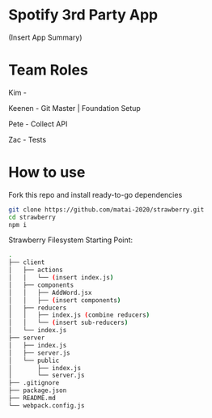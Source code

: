 # Spotify 3rd Party App

(Insert App Summary)

# Team Roles
Kim - 

Keenen - Git Master | Foundation Setup

Pete - Collect API

Zac - Tests

# How to use

Fork this repo and install ready-to-go dependencies

```sh
git clone https://github.com/matai-2020/strawberry.git
cd strawberry
npm i
```

Strawberry Filesystem Starting Point:

```sh
.
├── client
│   ├── actions
│   │   └── (insert index.js)
│   ├── components
│   │   ├── AddWord.jsx
│   │   ├── (insert components)
│   ├── reducers
│   │   ├── index.js (combine reducers)
│   │   └── (insert sub-reducers)
│   └── index.js
├── server
│   ├── index.js
│   ├── server.js
│   └── public
│       ├── index.js
│       └── server.js
├── .gitignore
├── package.json
├── README.md
└── webpack.config.js
```
